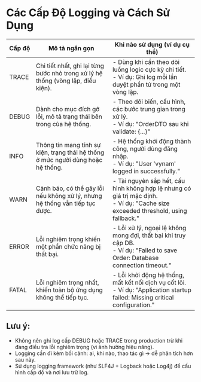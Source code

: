 # Các Cấp Độ Logging và Cách Sử Dụng

| Cấp độ | Mô tả ngắn gọn                                                                 | Khi nào sử dụng (ví dụ cụ thể)                                                                 |
|--------|----------------------------------------------------------------------------------|--------------------------------------------------------------------------------------------------|
| TRACE  | Chi tiết nhất, ghi lại từng bước nhỏ trong xử lý hệ thống (vòng lặp, điều kiện).| - Dùng khi cần theo dõi luồng logic cực kỳ chi tiết.<br> - Ví dụ: Ghi log mỗi lần duyệt phần tử trong một vòng lặp. |
| DEBUG  | Dành cho mục đích gỡ lỗi, mô tả trạng thái bên trong của hệ thống.             | - Theo dõi biến, cấu hình, các bước trung gian trong xử lý.<br> - Ví dụ: "OrderDTO sau khi validate: {...}" |
| INFO   | Thông tin mang tính sự kiện, trạng thái hệ thống ở mức người dùng hoặc hệ thống.| - Hệ thống khởi động thành công, người dùng đăng nhập.<br> - Ví dụ: "User 'vynam' logged in successfully." |
| WARN   | Cảnh báo, có thể gây lỗi nếu không xử lý, nhưng hệ thống vẫn tiếp tục được.    | - Tài nguyên sắp hết, cấu hình không hợp lệ nhưng có giá trị mặc định.<br> - Ví dụ: "Cache size exceeded threshold, using fallback." |
| ERROR  | Lỗi nghiêm trọng khiến một phần chức năng bị thất bại.                          | - Lỗi xử lý, ngoại lệ không mong đợi, thất bại khi truy cập DB.<br> - Ví dụ: "Failed to save Order: Database connection timeout." |
| FATAL  | Lỗi nghiêm trọng nhất, khiến toàn bộ ứng dụng không thể tiếp tục.               | - Lỗi khởi động hệ thống, mất kết nối dịch vụ cốt lõi.<br> - Ví dụ: "Application startup failed: Missing critical configuration." |

## Lưu ý:

- Không nên ghi log cấp DEBUG hoặc TRACE trong production trừ khi đang điều tra lỗi nghiêm trọng (vì ảnh hưởng hiệu năng).
- Logging cần đi kèm bối cảnh: ai, khi nào, thao tác gì → dễ phân tích hơn sau này.
- Sử dụng logging framework (như SLF4J + Logback hoặc Log4j) để cấu hình cấp độ và nơi lưu trữ log.
